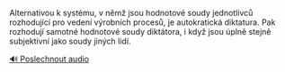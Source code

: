 
Alternativou k systému, v němž jsou hodnotové soudy jednotlivců rozhodující pro vedení výrobních procesů, je autokratická diktatura. Pak rozhodují samotné hodnotové soudy diktátora, i když jsou úplně stejně subjektivní jako soudy jiných lidí.

[🔊 Poslechnout audio](/data/7-paragraphs/audio/chapter_125/para_001-Alternativou-k-systmu-v-nm-jsou-hodnotov-soud.mp3)
